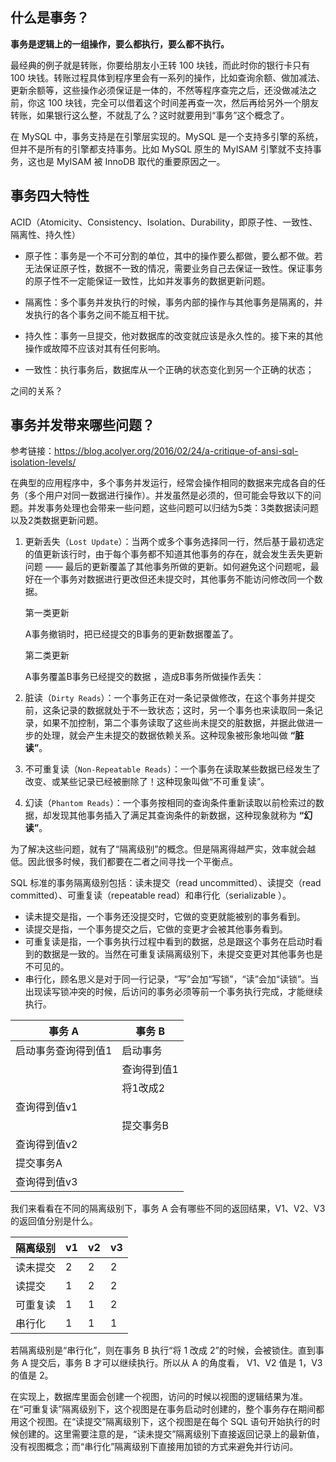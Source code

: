 ## 什么是事务？

**事务是逻辑上的一组操作，要么都执行，要么都不执行。**

最经典的例子就是转账，你要给朋友小王转 100 块钱，而此时你的银行卡只有 100 块钱。转账过程具体到程序里会有一系列的操作，比如查询余额、做加减法、更新余额等，这些操作必须保证是一体的，不然等程序查完之后，还没做减法之前，你这 100 块钱，完全可以借着这个时间差再查一次，然后再给另外一个朋友转账，如果银行这么整，不就乱了么？这时就要用到“事务”这个概念了。

在 MySQL 中，事务支持是在引擎层实现的。MySQL 是一个支持多引擎的系统，但并不是所有的引擎都支持事务。比如 MySQL 原生的 MyISAM 引擎就不支持事务，这也是 MyISAM 被 InnoDB 取代的重要原因之一。

## 事务四大特性

ACID（Atomicity、Consistency、Isolation、Durability，即原子性、一致性、隔离性、持久性）

- 原子性：事务是一个不可分割的单位，其中的操作要么都做，要么都不做。若无法保证原子性，数据不一致的情况，需要业务自己去保证一致性。保证事务的原子性不一定能保证一致性，比如并发事务的数据更新问题。
- 隔离性：多个事务并发执行的时候，事务内部的操作与其他事务是隔离的，并发执行的各个事务之间不能互相干扰。
- 持久性：事务一旦提交，他对数据库的改变就应该是永久性的。接下来的其他操作或故障不应该对其有任何影响。

- 一致性：执行事务后，数据库从一个正确的状态变化到另一个正确的状态；

之间的关系？

## 事务并发带来哪些问题？

参考链接：https://blog.acolyer.org/2016/02/24/a-critique-of-ansi-sql-isolation-levels/

在典型的应用程序中，多个事务并发运行，经常会操作相同的数据来完成各自的任务（多个用户对同一数据进行操作）。并发虽然是必须的，但可能会导致以下的问题。并发事务处理也会带来一些问题，这些问题可以归结为5类：3类数据读问题以及2类数据更新问题。

1. 更新丢失（`Lost Update`）：当两个或多个事务选择同一行，然后基于最初选定的值更新该行时，由于每个事务都不知道其他事务的存在，就会发生丢失更新问题 —— 最后的更新覆盖了其他事务所做的更新。如何避免这个问题呢，最好在一个事务对数据进行更改但还未提交时，其他事务不能访问修改同一个数据。

   第一类更新

   A事务撤销时，把已经提交的B事务的更新数据覆盖了。

   第二类更新

   A事务覆盖B事务已经提交的数据 ，造成B事务所做操作丢失：

2. 脏读（`Dirty Reads`）：一个事务正在对一条记录做修改，在这个事务并提交前，这条记录的数据就处于不一致状态；这时，另一个事务也来读取同一条记录，如果不加控制，第二个事务读取了这些尚未提交的脏数据，并据此做进一步的处理，就会产生未提交的数据依赖关系。这种现象被形象地叫做 **“脏读”**。

3. 不可重复读（`Non-Repeatable Reads`）：一个事务在读取某些数据已经发生了改变、或某些记录已经被删除了！这种现象叫做“不可重复读”。

4. 幻读（`Phantom Reads`）：一个事务按相同的查询条件重新读取以前检索过的数据，却发现其他事务插入了满足其查询条件的新数据，这种现象就称为 **“幻读”**。

为了解决这些问题，就有了“隔离级别”的概念。但是隔离得越严实，效率就会越低。因此很多时候，我们都要在二者之间寻找一个平衡点。

SQL 标准的事务隔离级别包括：读未提交（read uncommitted）、读提交（read committed）、可重复读（repeatable read）和串行化（serializable ）。

- 读未提交是指，一个事务还没提交时，它做的变更就能被别的事务看到。
- 读提交是指，一个事务提交之后，它做的变更才会被其他事务看到。
- 可重复读是指，一个事务执行过程中看到的数据，总是跟这个事务在启动时看到的数据是一致的。当然在可重复读隔离级别下，未提交变更对其他事务也是不可见的。
- 串行化，顾名思义是对于同一行记录，“写”会加“写锁”，“读”会加“读锁”。当出现读写锁冲突的时候，后访问的事务必须等前一个事务执行完成，才能继续执行。

| 事务 A              | 事务 B      |
| ------------------- | ----------- |
| 启动事务查询得到值1 | 启动事务    |
|                     | 查询得到值1 |
|                     | 将1改成2    |
| 查询得到值v1        |             |
|                     | 提交事务B   |
| 查询得到值v2        |             |
| 提交事务A           |             |
| 查询得到值v3        |             |

我们来看看在不同的隔离级别下，事务 A 会有哪些不同的返回结果，V1、V2、V3 的返回值分别是什么。

| 隔离级别 | v1   | v2   | v3   |
| -------- | ---- | ---- | ---- |
| 读未提交 | 2    | 2    | 2    |
| 读提交   | 1    | 2    | 2    |
| 可重复读 | 1    | 1    | 2    |
| 串行化   | 1    | 1    | 1    |

若隔离级别是“串行化”，则在事务 B 执行“将 1 改成 2”的时候，会被锁住。直到事务 A 提交后，事务 B 才可以继续执行。所以从 A 的角度看， V1、V2 值是 1，V3 的值是 2。

在实现上，数据库里面会创建一个视图，访问的时候以视图的逻辑结果为准。在“可重复读”隔离级别下，这个视图是在事务启动时创建的，整个事务存在期间都用这个视图。在“读提交”隔离级别下，这个视图是在每个 SQL 语句开始执行的时候创建的。这里需要注意的是，“读未提交”隔离级别下直接返回记录上的最新值，没有视图概念；而“串行化”隔离级别下直接用加锁的方式来避免并行访问。
